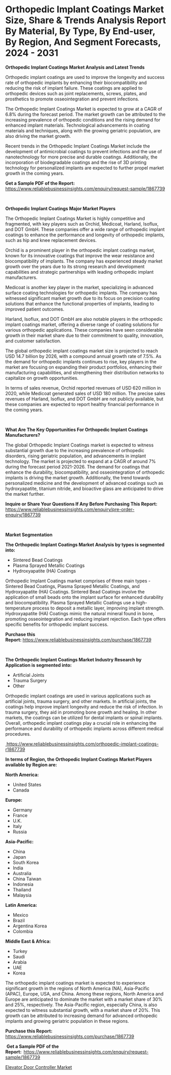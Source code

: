 <p><h1>Orthopedic Implant Coatings Market Size, Share & Trends Analysis Report By Material, By Type, By End-user, By Region, And Segment Forecasts, 2024 - 2031</h1></p><p><strong>Orthopedic Implant Coatings Market Analysis and Latest Trends</strong></p>
<p><p>Orthopedic implant coatings are used to improve the longevity and success rate of orthopedic implants by enhancing their biocompatibility and reducing the risk of implant failure. These coatings are applied to orthopedic devices such as joint replacements, screws, plates, and prosthetics to promote osseointegration and prevent infections.</p><p>The Orthopedic Implant Coatings Market is expected to grow at a CAGR of 6.8% during the forecast period. The market growth can be attributed to the increasing prevalence of orthopedic conditions and the rising demand for enhanced implant materials. Technological advancements in coating materials and techniques, along with the growing geriatric population, are also driving the market growth.</p><p>Recent trends in the Orthopedic Implant Coatings Market include the development of antimicrobial coatings to prevent infections and the use of nanotechnology for more precise and durable coatings. Additionally, the incorporation of biodegradable coatings and the rise of 3D printing technology for personalized implants are expected to further propel market growth in the coming years.</p></p>
<p><strong>Get a Sample PDF of the Report:&nbsp;</strong> <a href="https://www.reliablebusinessinsights.com/enquiry/request-sample/1867739">https://www.reliablebusinessinsights.com/enquiry/request-sample/1867739</a></p>
<p>&nbsp;</p>
<p><strong>Orthopedic Implant Coatings Major Market Players</strong></p>
<p><p>The Orthopedic Implant Coatings Market is highly competitive and fragmented, with key players such as Orchid, Medicoat, Harland, Isoflux, and DOT GmbH. These companies offer a wide range of orthopedic implant coatings to enhance the performance and longevity of orthopedic implants, such as hip and knee replacement devices.</p><p>Orchid is a prominent player in the orthopedic implant coatings market, known for its innovative coatings that improve the wear resistance and biocompatibility of implants. The company has experienced steady market growth over the years due to its strong research and development capabilities and strategic partnerships with leading orthopedic implant manufacturers.</p><p>Medicoat is another key player in the market, specializing in advanced surface coating technologies for orthopedic implants. The company has witnessed significant market growth due to its focus on precision coating solutions that enhance the functional properties of implants, leading to improved patient outcomes.</p><p>Harland, Isoflux, and DOT GmbH are also notable players in the orthopedic implant coatings market, offering a diverse range of coating solutions for various orthopedic applications. These companies have seen considerable growth in their market share due to their commitment to quality, innovation, and customer satisfaction.</p><p>The global orthopedic implant coatings market size is projected to reach USD 14.7 billion by 2026, with a compound annual growth rate of 7.5%. As the demand for orthopedic implants continues to rise, key players in the market are focusing on expanding their product portfolios, enhancing their manufacturing capabilities, and strengthening their distribution networks to capitalize on growth opportunities.</p><p>In terms of sales revenue, Orchid reported revenues of USD 620 million in 2020, while Medicoat generated sales of USD 180 million. The precise sales revenues of Harland, Isoflux, and DOT GmbH are not publicly available, but these companies are expected to report healthy financial performance in the coming years.</p></p>
<p>&nbsp;</p>
<p><strong>What Are The Key Opportunities For Orthopedic Implant Coatings Manufacturers?</strong></p>
<p><p>The global Orthopedic Implant Coatings market is expected to witness substantial growth due to the increasing prevalence of orthopedic disorders, rising geriatric population, and advancements in implant technology. The market is projected to expand at a CAGR of around 7% during the forecast period 2021-2026. The demand for coatings that enhance the durability, biocompatibility, and osseointegration of orthopedic implants is driving the market growth. Additionally, the trend towards personalized medicine and the development of advanced coatings such as hydroxyapatite, titanium nitride, and bioactive glass are anticipated to drive the market further.</p></p>
<p><strong>Inquire or Share Your Questions If Any Before Purchasing This Report:</strong> <a href="https://www.reliablebusinessinsights.com/enquiry/pre-order-enquiry/1867739">https://www.reliablebusinessinsights.com/enquiry/pre-order-enquiry/1867739</a></p>
<p>&nbsp;</p>
<p><strong>Market Segmentation</strong></p>
<p><strong>The Orthopedic Implant Coatings Market Analysis by types is segmented into:</strong></p>
<p><ul><li>Sintered Bead Coatings</li><li>Plasma Sprayed Metallic Coatings</li><li>Hydroxyapatite (HA) Coatings</li></ul></p>
<p><p>Orthopedic Implant Coatings market comprises of three main types - Sintered Bead Coatings, Plasma Sprayed Metallic Coatings, and Hydroxyapatite (HA) Coatings. Sintered Bead Coatings involve the application of small beads onto the implant surface for enhanced durability and biocompatibility. Plasma Sprayed Metallic Coatings use a high-temperature process to deposit a metallic layer, improving implant strength. Hydroxyapatite (HA) Coatings mimic the natural mineral found in bone, promoting osseointegration and reducing implant rejection. Each type offers specific benefits for orthopedic implant success.</p></p>
<p><strong>Purchase this Report:&nbsp;</strong><a href="https://www.reliablebusinessinsights.com/purchase/1867739">https://www.reliablebusinessinsights.com/purchase/1867739</a></p>
<p>&nbsp;</p>
<p><strong>The Orthopedic Implant Coatings Market Industry Research by Application is segmented into:</strong></p>
<p><ul><li>Artificial Joints</li><li>Trauma Surgery</li><li>Other</li></ul></p>
<p><p>Orthopedic implant coatings are used in various applications such as artificial joints, trauma surgery, and other markets. In artificial joints, the coatings help improve implant longevity and reduce the risk of infection. In trauma surgery, they aid in promoting bone growth and healing. In other markets, the coatings can be utilized for dental implants or spinal implants. Overall, orthopedic implant coatings play a crucial role in enhancing the performance and durability of orthopedic implants across different medical procedures.</p></p>
<p><a href="https://www.reliablebusinessinsights.com/orthopedic-implant-coatings-r1867739">&nbsp;https://www.reliablebusinessinsights.com/orthopedic-implant-coatings-r1867739</a></p>
<p><strong>In terms of Region, the Orthopedic Implant Coatings Market Players available by Region are:</strong></p>
<p>
    <p> <strong> North America: </strong>
        <ul>
            <li>United States</li>
            <li>Canada</li>
        </ul>
        </p> 
    <p> <strong> Europe: </strong>
        <ul>
            <li>Germany</li>
            <li>France</li>
            <li>U.K.</li>
            <li>Italy</li>
            <li>Russia</li>
        </ul>
        </p> 
    <p> <strong> Asia-Pacific: </strong>
        <ul>
            <li>China</li>
            <li>Japan</li>
            <li>South Korea</li>
            <li>India</li>
            <li>Australia</li>
            <li>China Taiwan</li>
            <li>Indonesia</li>
            <li>Thailand</li>
            <li>Malaysia</li>
        </ul>
        </p> 
    <p> <strong> Latin America: </strong>
        <ul>
            <li>Mexico</li>
            <li>Brazil</li>
            <li>Argentina Korea</li>
            <li>Colombia</li>
        </ul>
        </p> 
    <p> <strong> Middle East & Africa: </strong>
        <ul>
            <li>Turkey</li>
            <li>Saudi</li>
            <li>Arabia</li>
            <li>UAE</li>
            <li>Korea</li>
        </ul>
    </p>
    </p>
<p><p>The orthopedic implant coatings market is expected to experience significant growth in the regions of North America (NA), Asia-Pacific (APAC), Europe, USA, and China. Among these regions, North America and Europe are anticipated to dominate the market with a market share of 30% and 25%, respectively. The Asia-Pacific region, especially China, is also expected to witness substantial growth, with a market share of 20%. This growth can be attributed to increasing demand for advanced orthopedic implants and growing geriatric population in these regions.</p></p>
<p><strong>Purchase this Report: </strong><a href="https://www.reliablebusinessinsights.com/purchase/1867739">https://www.reliablebusinessinsights.com/purchase/1867739</a></p>
<p>&nbsp;<strong>Get a Sample PDF of the Report:&nbsp;&nbsp;</strong><a href="https://www.reliablebusinessinsights.com/enquiry/request-sample/1867739">https://www.reliablebusinessinsights.com/enquiry/request-sample/1867739</a></p>
<p><strong></strong></p>
<p><p><a href="https://medium.com/@electatowne2023/global-elevator-door-controller-market-size-share-analysis-by-product-type-by-application-by-34de8e5d82f8">Elevator Door Controller Market</a></p></p>